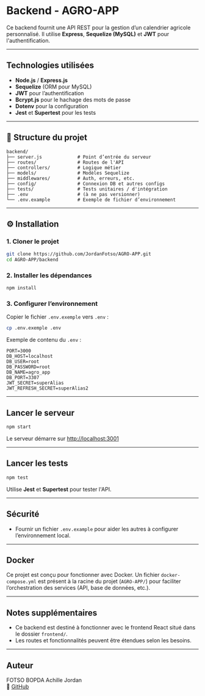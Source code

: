 #  Backend - AGRO-APP

Ce backend fournit une API REST pour la gestion d’un calendrier agricole personnalisé. Il utilise **Express**, **Sequelize (MySQL)** et **JWT** pour l'authentification.

---

## Technologies utilisées

- **Node.js** / **Express.js**
- **Sequelize** (ORM pour MySQL)
- **JWT** pour l’authentification
- **Bcrypt.js** pour le hachage des mots de passe
- **Dotenv** pour la configuration
- **Jest** et **Supertest** pour les tests

---

## 📂 Structure du projet

```
backend/
├── server.js             # Point d’entrée du serveur
├── routes/               # Routes de l'API
├── controllers/          # Logique métier
├── models/               # Modèles Sequelize 
├── middlewares/          # Auth, erreurs, etc.
├── config/               # Connexion DB et autres configs
├── tests/                # Tests unitaires / d'intégration
├── .env                  # (à ne pas versionner)
└── .env.example          # Exemple de fichier d’environnement
```

---

## ⚙️ Installation

### 1. Cloner le projet
```bash
git clone https://github.com/JordanFotso/AGRO-APP.git
cd AGRO-APP/backend
```

### 2. Installer les dépendances
```bash
npm install
```

### 3. Configurer l’environnement

Copier le fichier `.env.exemple` vers `.env` :
```bash
cp .env.exemple .env
```

Exemple de contenu du `.env` :

```env
PORT=3000
DB_HOST=localhost
DB_USER=root
DB_PASSWORD=root
DB_NAME=agro_app
DB_PORT=3307
JWT_SECRET=superAlias
JWT_REFRESH_SECRET=superAlias2
```

---

##  Lancer le serveur

```bash
npm start
```

Le serveur démarre sur [http://localhost:3001](http://localhost:3001)

---

##  Lancer les tests

```bash
npm test
```

Utilise **Jest** et **Supertest** pour tester l'API.

---

##  Sécurité

- Fournir un fichier `.env.example` pour aider les autres à configurer l’environnement local.

---

##  Docker

Ce projet est conçu pour fonctionner avec Docker. Un fichier `docker-compose.yml` est présent à la racine du projet (`AGRO-APP/`) pour faciliter l’orchestration des services (API, base de données, etc.).

---

##  Notes supplémentaires

- Ce backend est destiné à fonctionner avec le frontend React situé dans le dossier `frontend/`.
- Les routes et fonctionnalités peuvent être étendues selon les besoins.

---

##  Auteur

FOTSO BOPDA Achille Jordan  
🔗 [GitHub](https://github.com/JordanFotso)